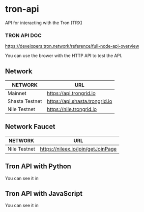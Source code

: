 # tron-api
API for interacting with the Tron (TRX)


### TRON API DOC
https://developers.tron.network/reference/full-node-api-overview

You can use the brower with the HTTP API to test the API.

## Network

| NETWORK |	URL |
| ----------- | ----------- |
| Mainnet |	https://api.trongrid.io |
| Shasta Testnet |	https://api.shasta.trongrid.io |
| Nile Testnet | https://nile.trongrid.io |

## Network Faucet

| NETWORK |	URL |
| ----------- | ----------- |
| Nile Testnet | https://nileex.io/join/getJoinPage |


## Tron API with Python
You can see it in 

## Tron API with JavaScript
You can see it in 
